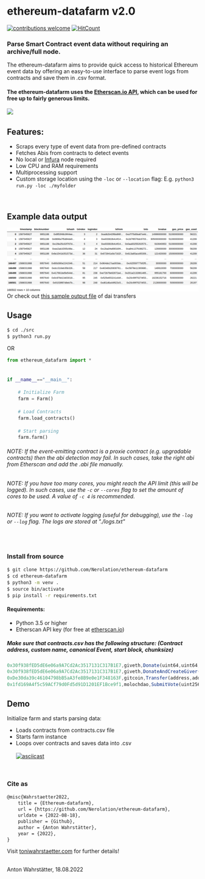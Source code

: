 # ethereum-datafarm v2.0
[![contributions welcome](https://img.shields.io/badge/contributions-welcome-brightgreen.svg?style=flat)](https://github.com/dwyl/esta/issues)
[![HitCount](https://hits.dwyl.com/Nerolation/ethereum-datafarm.svg?style=flat-square)](http://hits.dwyl.com/Nerolation/ethereum-datafarm)
### Parse Smart Contract event data without requiring an archive/full node. 

The ethereum-datafarm aims to provide quick access to historical Ethereum event data by offering an easy-to-use interface to parse event logs from contracts and save them in .csv format.

#### The ethereum-datafarm uses the [Etherscan.io API](https://docs.etherscan.io/), which can be used for free up to fairly generous limits.


![](https://github.com/Nerolation/ethereum-datafarm/blob/main/pic/data_pic.gif)



## Features:
* Scraps every type of event data from pre-defined contracts
* Fetches Abis from contracts to detect events
* No local or [Infura](https://infura.io/?utm_source=Nerolation_Github&utm_medium=ethereum-datafarm) node required
* Low CPU and RAM requirements 
* Multiprocessing support
* Custom storage location using the `-loc` or `--location` flag: E.g. `python3 run.py -loc ./myfolder`
<br />

## Example data output
![image](sample_output/png/sample_output.png)
Or check out [this sample output file](sample_output/csv/13_11_2019.csv) of dai transfers
<br />


## Usage

```bash
$ cd ./src
$ python3 run.py
```

OR

```python
from ethereum_datafarm import *


if __name__=="__main__":
    
    # Initialize Farm
    farm = Farm()
    
    # Load Contracts
    farm.load_contracts()
    
    # Start parsing
    farm.farm()
```

###### NOTE: If the event-emitting contract is a proxie contract (e.g. upgradable contracts) then the abi detection may fail. In such cases, take the right abi from Etherscan and add the .abi file manually.
###### NOTE: If you have too many cores, you might reach the API limit (this will be logged). In such cases, use the `-c` or `--cores` flag to set the amount of cores to be used. A value of `-c 4` is recommended.
###### NOTE: If you want to activate logging (useful for debugging), use the `-log` or `--log` flag. The logs are stored at "./logs.txt"

<br />

### Install from source
```bash
$ git clone https://github.com/Nerolation/ethereum-datafarm
$ cd ethereum-datafarm
$ python3 -m venv .
$ source bin/activate
$ pip install -r requirements.txt
```



#### Requirements:

* Python 3.5 or higher
* Etherscan API key (for free at [etherscan.io](https://etherscan.io))


##### Make sure that contracts.csv has the following structure: (Contract address, custom name, canonical Event, start block, chunksize)
```js
0x30f938fED5dE6e06a9A7Cd2Ac3517131C317B1E7,giveth,Donate(uint64,uint64,address,uint256),5876857,50000
0x30f938fED5dE6e06a9A7Cd2Ac3517131C317B1E7,giveth,DonateAndCreateGiver(address,uint64,address,uint256),5876857,50000
0xDe30da39c46104798bB5aA3fe8B9e0e1F348163F,gitcoin,Transfer(address,address,uint256),12422079,50000
0x1fd169A4f5c59ACf79d0Fd5d91D1201EF1Bce9f1,molochdao,SubmitVote(uint256,address,address,uint8),7218566,50000
```

## Demo

Initialize farm and starts parsing data:
* Loads contracts from contracts.csv file
* Starts farm instance
* Loops over contracts and saves data into .csv <br /><br />
[![asciicast](https://asciinema.org/a/b0ZTp6qsZQ7iB8OHjoppow6DH.svg)](https://asciinema.org/a/b0ZTp6qsZQ7iB8OHjoppow6DH)
<br />


### Cite as

```
@misc{Wahrstaetter2022,
	title = {Ethereum-datafarm},
	url = {https://github.com/Nerolation/ethereum-datafarm},
	urldate = {2022-08-18},
	publisher = {Github},
	author = {Anton Wahrstätter},
	year = {2022},
}
```

Visit [toniwahrstaetter.com](https://toniwahrstaetter.com/) for further details!
<br/><br/>

Anton Wahrstätter, 18.08.2022
